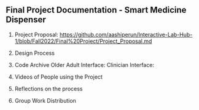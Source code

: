 ## Final Project Documentation - Smart Medicine Dispenser

1) Project Proposal: 
   https://github.com/aashiperun/Interactive-Lab-Hub-1/blob/Fall2022/Final%20Project/Project_Proposal.md 
   
2) Design Process

3) Code Archive
   Older Adult Interface: 
   Clinician Interface: 

4) Videos of People using the Project
   

5) Reflections on the process

6) Group Work Distribution
